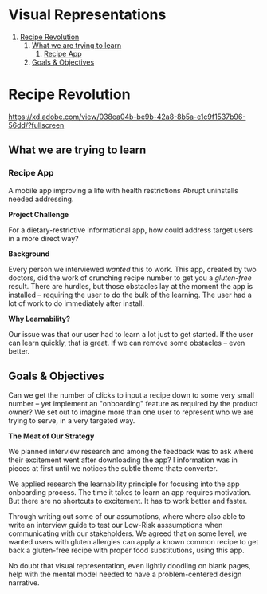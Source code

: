 # Visual Representations


1.  [Recipe Revolution](#org9f92183)
    1.  [What we are trying to learn](#org5d31dec)
        1.  [Recipe App](#orgcd9ffd1)
    2.  [Goals & Objectives](#orgdb6274a)


<a id="org9f92183"></a>

# Recipe Revolution

<https://xd.adobe.com/view/038ea04b-be9b-42a8-8b5a-e1c9f1537b96-56dd/?fullscreen>


<a id="org5d31dec"></a>

## What we are trying to learn


<a id="orgcd9ffd1"></a>

### Recipe App

A mobile app improving a life with health restrictions Abrupt uninstalls
needed addressing.

**Project Challenge**

For a dietary-restrictive informational app, how could address target
users in a more direct way?

**Background**

Every person we interviewed *wanted* this to work. This app, created by
two doctors, did the work of crunching recipe number to get you a
*gluten-free* result. There are hurdles, but those obstacles lay at the
moment the app is installed &#x2013; requiring the user to do the bulk of the
learning. The user had a lot of work to do immediately after install.

**Why Learnability?**

Our issue was that our user had to learn a lot just to get started. If
the user can learn quickly, that is great. If we can remove some
obstacles &#x2013; even better.


<a id="orgdb6274a"></a>

## Goals & Objectives

Can we get the number of clicks to input a recipe down to some very
small number &#x2013; yet implement an "onboarding" feature as required by the
product owner? We set out to imagine more than one user to represent who
we are trying to serve, in a very targeted way.

**The Meat of Our Strategy**

We planned interview research and among the feedback was to ask where
their excitement went after downloading the app? I information was in
pieces at first until we notices the subtle theme thate converter.

We applied research the learnability principle for focusing into the app
onboarding process. The time it takes to learn an app requires
motivation. But there are no shortcuts to excitement. It has to work
better and faster.

Through writing out some of our assumptions, where where also able to
write an interview guide to test our Low-Risk asssumptions when
communicating with our stakeholders. We agreed that on some level, we
wanted users with gluten allergies can apply a known common recipe to
get back a gluten-free recipe with proper food substitutions, using this
app.

No doubt that visual representation, even lightly doodling on blank
pages, help with the mental model needed to have a problem-centered
design narrative. ‍

